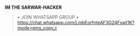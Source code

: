 **IM THE SARWAR-HACKER**
> • JOIN WHATSAPP GROUP •
https://chat.whatsapp.com/LmbEorfnteAF3G24Fswt1K?mode=ems_copy_t